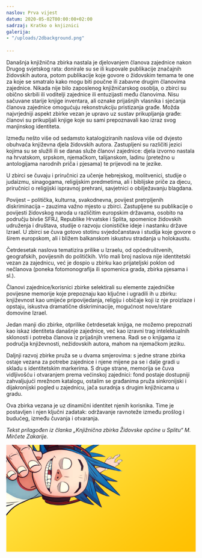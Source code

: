 ```yaml
---
naslov: Prva vijest
datum: 2020-05-02T00:00:00+02:00
sadrzaj: Kratko o knjiznici
galerija:
- "/uploads/2dbackground.png"

---
```

Današnja knjižnična zbirka nastala je djelovanjem članova zajednice nakon Drugog svjetskog rata: donirale su se ili kupovale publikacije značajnih židovskih autora, potom publikacije koje govore o židovskim temama te one za koje se smatralo kako mogu biti poučne ili zabavne drugim članovima zajednice. Nikada nije bilo zaposlenog knjižničarskog osoblja, o zbirci su obično skrbili ili voditelji zajednice ili entuzijasti među članovima. Nisu sačuvane starije knjige inventara, ali oznake prijašnjih vlasnika i sjećanja članova zajednice omogućuju rekonstrukciju pristizanja građe. Možda najvrjedniji aspekt zbirke vezan je upravo uz sustav prikupljanja građe: članovi su prikupljali knjige koje su sami prepoznavali kao izraz svog manjinskog identiteta.

Između nešto više od sedamsto katalogiziranih naslova više od dvjesto obuhvaća književna djela židovskih autora. Zastupljeni su različiti jezici kojima su se služili ili se danas služe članovi zajednice: djela izvorno nastala na hrvatskom, srpskom, njemačkom, talijanskom, ladinu (pretežno u antologijama narodnih priča i pjesama) te prijevodi na te jezike.

U zbirci se čuvaju i priručnici za učenje hebrejskog, molitvenici, studije o judaizmu, sinagogama, religijskim predmetima, ali i biblijske priče za djecu, priručnici o religijski ispravnoj prehrani, savjetnici o obilježavanju blagdana.

Povijest – politička, kulturna, svakodnevna, povijest pretrpljenih diskriminacija – zauzima važno mjesto u zbirci. Zastupljene su publikacije o povijesti židovskog naroda u različitim europskim državama, osobito na području bivše SFRJ, Republike Hrvatske i Splita, spomenice židovskih udruženja i društava, studije o razvoju cionističke ideje i nastanku države Izrael. U zbirci se čuva gotovo stotinu svjedočanstava i studija koje govore o širem europskom, ali i bližem balkanskom iskustvu stradanja u holokaustu.

Četrdesetak naslova tematizira prilike u Izraelu, od općedruštvenih, geografskih, povijesnih do političkih. Vrlo mali broj naslova nije identitetski vezan za zajednicu, već je dospio u zbirku kao prijateljski poklon od nečlanova (poneka fotomonografija ili spomenica grada, zbirka pjesama i sl.).

Članovi zajednice/korisnici zbirke selektirali su elemente zajedničke povijesne memorije koje prepoznaju kao ključne i ugradili ih u zbirku: književnost kao umijeće pripovijedanja, religiju i običaje koji iz nje proizlaze i opstaju, iskustva dramatične diskriminacije, mogućnost nove/stare domovine Izrael.

Jedan manji dio zbirke, otprilike četrdesetak knjiga, ne možemo prepoznati kao iskaz identiteta današnje zajednice, već kao izravni trag intelektualnih sklonosti i potreba članova iz prijašnjih vremena. Radi se o knjigama iz područja književnosti, nežidovskih autora, mahom na njemačkom jeziku.

Daljnji razvoj zbirke pruža se u dvama smjerovima: s jedne strane zbirka ostaje vezana za potrebe zajednice i njene mijene pa se i dalje gradi u skladu s identitetskim markerima. S druge strane, memorija se čuva vidljivošću i otvaranjem prema većinskoj zajednici: fond postaje dostupniji zahvaljujući mrežnom katalogu, ostalim se građanima pruža sinkronijski i dijakronijski pogled u zajednicu, jača suradnja s drugim knjižnicama u gradu.

Ova zbirka vezana je uz dinamični identitet njenih korisnika. Time je postavljen i njen ključni zadatak: održavanje ravnoteže između prošlog i budućeg, između čuvanja i otvaranja.

_Tekst prilagođen iz članka „Knjižnična zbirka Židovske općine u Splitu“ M. Mirčete Zakarije._

![](/uploads/2dbackground.png)
